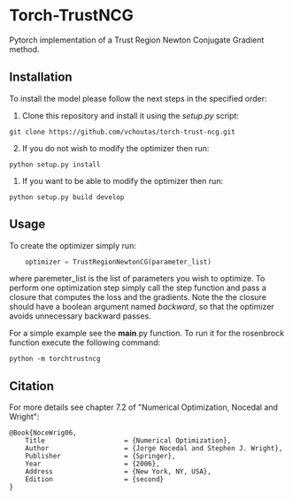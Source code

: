 # Torch-TrustNCG

Pytorch implementation of a Trust Region Newton Conjugate Gradient method. 

## Installation

To install the model please follow the next steps in the specified order:
1. Clone this repository and install it using the *setup.py* script: 
```Shell
git clone https://github.com/vchoutas/torch-trust-ncg.git
```
2. If you do not wish to modify the optimizer then run:
```Shell
python setup.py install
```
1. If you want to be able to modify the optimizer then run:
```Shell
python setup.py build develop
```

## Usage

To create the optimizer simply run:
```Python
    optimizer = TrustRegionNewtonCG(parameter_list)
```
where paremeter_list is the list of parameters you wish to optimize. To perform
one optimization step simply call the step function and pass a closure that
computes the loss and the gradients. Note the the closure should have a boolean
argument named *backward*, so that the optimizer avoids unnecessary backward
passes.

For a simple example see the __main__.py function. To run it for the rosenbrock
function execute the following command:
```Shell
python -m torchtrustncg
```

## Citation

For more details see chapter 7.2 of "Numerical Optimization, Nocedal and
Wright":

```
@Book{NoceWrig06,
    Title                    = {Numerical Optimization},
    Author                   = {Jorge Nocedal and Stephen J. Wright},
    Publisher                = {Springer},
    Year                     = {2006},
    Address                  = {New York, NY, USA},
    Edition                  = {second}
}
```
